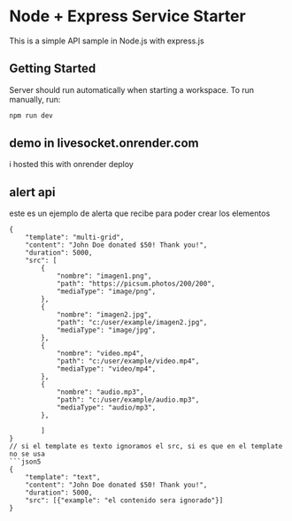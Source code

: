 # Node + Express Service Starter

This is a simple API sample in Node.js with express.js 

## Getting Started

Server should run automatically when starting a workspace. To run manually, run:
```sh
npm run dev
```

## demo in livesocket.onrender.com
i hosted this with onrender deploy


## alert api 
este es un ejemplo de alerta que recibe para poder crear los elementos
```json5
{
    "template": "multi-grid",
    "content": "John Doe donated $50! Thank you!",
    "duration": 5000,
    "src": [
        {
            "nombre": "imagen1.png",
            "path": "https://picsum.photos/200/200",
            "mediaType": "image/png",
        },
        {
            "nombre": "imagen2.jpg",
            "path": "c:/user/example/imagen2.jpg",
            "mediaType": "image/jpg",
        },
        {
            "nombre": "video.mp4",
            "path": "c:/user/example/video.mp4",
            "mediaType": "video/mp4",
        },
        {
            "nombre": "audio.mp3",
            "path": "c:/user/example/audio.mp3",
            "mediaType": "audio/mp3",
        },
        
        ]
}
// si el template es texto ignoramos el src, si es que en el template no se usa
```json5
{
    "template": "text",
    "content": "John Doe donated $50! Thank you!",
    "duration": 5000,
    "src": [{"example": "el contenido sera ignorado"}]
}
```
